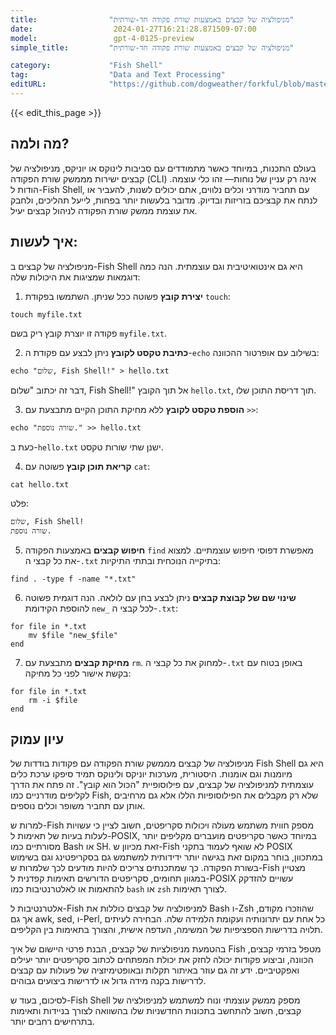 ```yaml
---
title:                "מניפולציה של קבצים באמצעות שורת פקודה חד-שורתית"
date:                  2024-01-27T16:21:28.871509-07:00
model:                 gpt-4-0125-preview
simple_title:         "מניפולציה של קבצים באמצעות שורת פקודה חד-שורתית"

category:             "Fish Shell"
tag:                  "Data and Text Processing"
editURL:              "https://github.com/dogweather/forkful/blob/master/content/he/fish-shell/manipulating-files-with-cli-one-liners.md"
---
```


{{< edit_this_page >}}

## מה ולמה?

בעולם התכנות, במיוחד כאשר מתמודדים עם סביבות לינוקס או יוניקס, מניפולציה של קבצים ישירות מממשק שורת הפקודה (CLI) אינה רק עניין של נוחות— זהו כלי עוצמה. הודות ל-Fish Shell, עם תחביר מודרני וכלים נלווים, אתם יכולים לשנות, להעביר או לנתח את קבציכם בזריזות ובדיוק. מדובר בלעשות יותר בפחות, לייעל תהליכים, ולחבק את עוצמת ממשק שורת הפקודה לניהול קבצים יעיל.

## איך לעשות:

מניפולציה של קבצים ב-Fish Shell היא גם אינטואיטיבית וגם עוצמתית. הנה כמה דוגמאות שמציגות את היכולות שלה:

1. **יצירת קובץ** פשוטה ככל שניתן. השתמשו בפקודת `touch`:

```Fish Shell
touch myfile.txt
```

פקודה זו יוצרת קובץ ריק בשם `myfile.txt`.

2. **כתיבת טקסט לקובץ** ניתן לבצע עם פקודת ה-`echo` בשילוב עם אופרטור ההכוונה:

```Fish Shell
echo "שלום, Fish Shell!" > hello.txt
```

דבר זה יכתוב "שלום, Fish Shell!" אל תוך הקובץ `hello.txt`, תוך דריסת התוכן שלו.

3. **הוספת טקסט לקובץ** ללא מחיקת התוכן הקיים מתבצעת עם `>>`:

```Fish Shell
echo "שורה נוספת." >> hello.txt
```

כעת ב-`hello.txt` ישנן שתי שורות טקסט.

4. **קריאת תוכן קובץ** פשוטה עם `cat`:

```Fish Shell
cat hello.txt
```

פלט:
```
שלום, Fish Shell!
שורה נוספת.
```

5. **חיפוש קבצים** באמצעות הפקודה `find` מאפשרת דפוסי חיפוש עוצמתיים. למצוא את כל קבצי ה-`.txt` בתיקייה הנוכחית ובתתי התיקיות:

```Fish Shell
find . -type f -name "*.txt"
```

6. **שינוי שם של קבוצת קבצים** ניתן לבצע בחן עם לולאה. הנה דוגמית פשוטה להוספת הקידומת `new_` לכל קבצי ה-`.txt`:

```Fish Shell
for file in *.txt
    mv $file "new_$file"
end
```

7. **מחיקת קבצים** מתבצעת עם `rm`. למחוק את כל קבצי ה-`.txt` באופן בטוח עם בקשת אישור לפני כל מחיקה:

```Fish Shell
for file in *.txt
    rm -i $file
end
```

## עיון עמוק

מניפולציה של קבצים מממשק שורת הפקודה עם פקודות בודדות של Fish Shell היא גם מיומנות וגם אומנות. היסטורית, מערכות יוניקס ולינוקס תמיד סיפקו ערכת כלים עוצמתית למניפולציה של קבצים, עם פילוסופיית "הכול הוא קובץ". זה פתח את הדרך לקליפים מודרניים כמו Fish, שלא רק מקבלים את הפילוסופיות הללו אלא גם מרחיבים אותן עם תחביר משופר וכלים נוספים.

למרות ש-Fish מספק חווית משתמש מעולה ויכולות סקריפטים, חשוב לציין כי עשויות לעלות בעיות של תאימות ל-POSIX, במיוחד כאשר סקריפטים מועברים מקליפים יותר מסורתיים כמו Bash או SH. זאת מכיוון ש-Fish לא שואף לעמוד בתקני POSIX במתכוון, בוחר במקום זאת בגישה יותר ידידותית למשתמש גם בסקריפטינג וגם בשימוש בשורת הפקודה. כך שמתכנתים צריכים להיות מודעים לכך שלמרות ש-Fish מצטיין במגוון תחומים, סקריפטים הדורשים תאימות קפדנית ל-POSIX עשויים להזדקק להתאמות או לאלטרנטיבות כמו `bash` או `zsh` לצורך תאימות.

אלטרנטיבות ל-Fish למניפולציה של קבצים כוללות את Bash ו-Zsh שהוזכרו מקודם, אך גם awk, sed, ו-Perl, כל אחת עם יתרונותיה ועקומת הלמידה שלה. הבחירה לעיתים תלויה בדרישות הספציפיות של המשימה, העדפה אישית, והצורך בתאימות בין הקליפים.

בהטמעת מניפולציות של קבצים, הבנת פרטי היישום של איך Fish מטפל בזרמי קבצים, הכוונה, וביצוע פקודות יכולה לחזק את יכולת המפתחים לכתוב סקריפטים יותר יעילים ואפקטיביים. ידע זה גם עוזר באיתור תקלות ובאופטימיזציה של פעולות עם קבצים לדרישות בקנה מידה גדול או לדרישות ביצועים גבוהים.

לסיכום, בעוד ש-Fish Shell מספק ממשק עוצמתי ונוח למשתמש למניפולציה של קבצים, חשוב להתחשב בתכונות החדשניות שלו בהשוואה לצורך בניידות ותאימות בתרחישים רחבים יותר.
